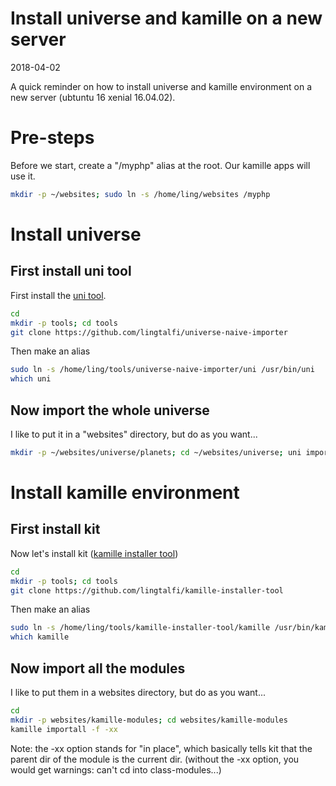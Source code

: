 Install universe and kamille on a new server
======================================
2018-04-02



A quick reminder on how to install universe and kamille environment on a new server (ubtuntu 16 xenial 16.04.02).





Pre-steps
===============
Before we start, create a "/myphp" alias at the root. 
Our kamille apps will use it.

```bash
mkdir -p ~/websites; sudo ln -s /home/ling/websites /myphp
```





Install universe
==================


First install uni tool
--------------------------

First install the [uni tool](https://github.com/lingtalfi/universe-naive-importer).


```bash
cd 
mkdir -p tools; cd tools
git clone https://github.com/lingtalfi/universe-naive-importer
```

Then make an alias 

```bash
sudo ln -s /home/ling/tools/universe-naive-importer/uni /usr/bin/uni
which uni 
```


Now import the whole universe
--------------------------


I like to put it in a "websites" directory, but do as you want...


```bash
mkdir -p ~/websites/universe/planets; cd ~/websites/universe; uni importall -f
```



Install kamille environment
=================================


First install kit
-------------------

Now let's install kit ([kamille installer tool](https://github.com/lingtalfi/kamille-installer-tool))


```bash
cd 
mkdir -p tools; cd tools
git clone https://github.com/lingtalfi/kamille-installer-tool
```


Then make an alias 

```bash
sudo ln -s /home/ling/tools/kamille-installer-tool/kamille /usr/bin/kamille
which kamille
```




Now import all the modules
--------------------------


I like to put them in a websites directory, but do as you want...


```bash
cd 
mkdir -p websites/kamille-modules; cd websites/kamille-modules
kamille importall -f -xx
```

Note: the -xx option stands for "in place", which basically tells kit that the parent dir of the module is the current dir.
(without the -xx option, you would get warnings: can't cd into class-modules...)











